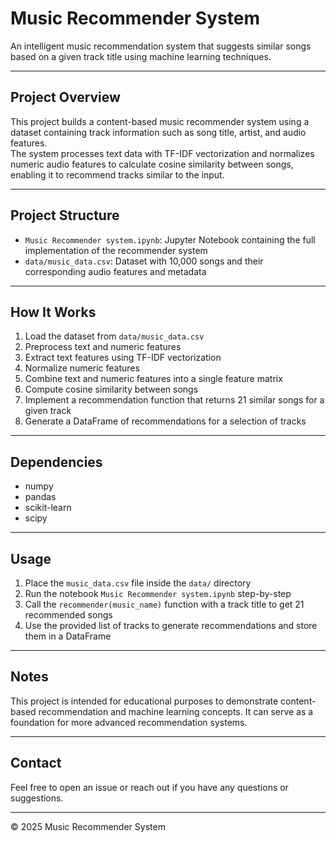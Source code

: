 # Music Recommender System

An intelligent music recommendation system that suggests similar songs based on a given track title using machine learning techniques.

---

## Project Overview

This project builds a content-based music recommender system using a dataset containing track information such as song title, artist, and audio features.  
The system processes text data with TF-IDF vectorization and normalizes numeric audio features to calculate cosine similarity between songs, enabling it to recommend tracks similar to the input.

---

## Project Structure

- `Music Recommender system.ipynb`: Jupyter Notebook containing the full implementation of the recommender system  
- `data/music_data.csv`: Dataset with 10,000 songs and their corresponding audio features and metadata

---

## How It Works

1. Load the dataset from `data/music_data.csv`  
2. Preprocess text and numeric features  
3. Extract text features using TF-IDF vectorization  
4. Normalize numeric features  
5. Combine text and numeric features into a single feature matrix  
6. Compute cosine similarity between songs  
7. Implement a recommendation function that returns 21 similar songs for a given track  
8. Generate a DataFrame of recommendations for a selection of tracks

---

## Dependencies

- numpy  
- pandas  
- scikit-learn  
- scipy

---

## Usage

1. Place the `music_data.csv` file inside the `data/` directory  
2. Run the notebook `Music Recommender system.ipynb` step-by-step  
3. Call the `recommender(music_name)` function with a track title to get 21 recommended songs  
4. Use the provided list of tracks to generate recommendations and store them in a DataFrame

---

## Notes

This project is intended for educational purposes to demonstrate content-based recommendation and machine learning concepts. It can serve as a foundation for more advanced recommendation systems.

---

## Contact

Feel free to open an issue or reach out if you have any questions or suggestions.

---

© 2025 Music Recommender System
